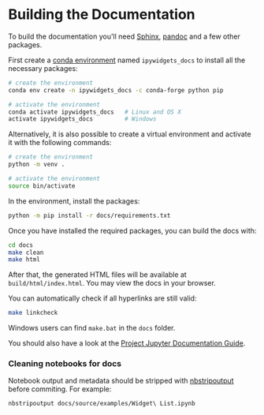 Building the Documentation
==========================

To build the documentation you'll need [Sphinx](http://www.sphinx-doc.org/), [pandoc](http://pandoc.org/)
and a few other packages.

First create a [conda environment](http://conda.pydata.org/docs/using/envs.html#use-environment-from-file) named `ipywidgets_docs` to install all the necessary packages:

```bash
# create the environment
conda env create -n ipywidgets_docs -c conda-forge python pip

# activate the environment
conda activate ipywidgets_docs   # Linux and OS X
activate ipywidgets_docs         # Windows
```

Alternatively, it is also possible to create a virtual environment and activate it with the following commands:

```bash
# create the environment
python -m venv .

# activate the environment
source bin/activate
```

In the environment, install the packages:

```bash
python -m pip install -r docs/requirements.txt
```

Once you have installed the required packages, you can build the docs with:

```bash
cd docs
make clean
make html
```

After that, the generated HTML files will be available at
`build/html/index.html`. You may view the docs in your browser.

You can automatically check if all hyperlinks are still valid:

```bash
make linkcheck
```

Windows users can find `make.bat` in the `docs` folder.

You should also have a look at the [Project Jupyter Documentation Guide](https://jupyter.readthedocs.io/en/latest/contrib_docs/index.html).

### Cleaning notebooks for docs

Notebook output and metadata should be stripped with [nbstripoutput](https://github.com/kynan/nbstripout) before commiting. For example:
```
nbstripoutput docs/source/examples/Widget\ List.ipynb
```
